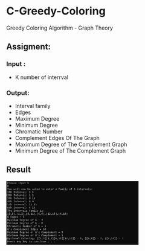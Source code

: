 # C-Greedy-Coloring
 Greedy Coloring Algorithm - Graph Theory

## Assigment:
### Input :
- K number of interrval


### Output: 
- Interval family
- Edges
- Maximum Degree
- Minimum Degree
- Chromatic Number
- Complement Edges Of The Graph
- Maximum Degree of The Complement Graph
- Minimum Degree of The Complement Graph

## Result

 <img src="https://github.com/yonisho52/C-Greedy-Coloring/blob/main/Greedy%20Coloring%20Algorithm/RESULT/RESULT.jpg" width="350" >
